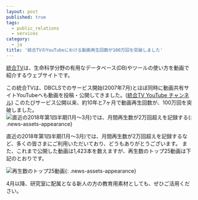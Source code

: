 ```yaml
---
layout: post
published: true
tags:
  - public_relations
  - services
category:
  - ja
title: '統合TVのYouTubeにおける動画再生回数が100万回を突破しました'
---
```

[統合TV](http://togotv.dbcls.jp/ja/)は、生命科学分野の有用なデータベース(DB)やツールの使い方を動画で紹介するウェブサイトです。


この統合TVは、DBCLSでのサービス開始(2007年7月)とほぼ同時に動画共有サイトYouTubeへも動画を投稿・公開してきました。([統合TV YouTube チャンネル](https://www.youtube.com/togotv))
このたびサービス公開以来、約10年と7ヶ月で動画再生回数が、100万回を突破しました。
![直近の2018年第1四半期(1月〜3月)では、月間再生数が2万回超えを記録する]({{site.imageurl}}/news_assets/ss-2018-04-02-13.42.37-1024x844.png){: .news-assets-appearance}<!-- =600x412-->

直近の2018年第1四半期(1月〜3月)では、月間再生数が2万回超えを記録するなど、多くの皆さまにご利用いただいており、どうもありがとうございます。
また、これまで公開した動画は1,423本を数えますが、再生数のトップ25動画は下記のとおりです。

![再生数のトップ25動画]({{site.imageurl}}/news_assets/ss-2018-04-02-13.48.09-1024x937.png){: .news-assets-appearance}<!-- =600x412-->

4月以降、研究室に配属となる新人の方の教育用素材としても、ぜひご活用ください。